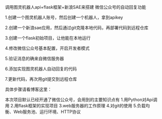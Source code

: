 调用图灵机器人api+flask框架+新浪SAE来搭建 微信公众号的自动回复功能

1.创建一个图灵机器人账号，然后创建一个机器人，拿到apikey

2.创建一个新浪sae应用，然后通过git克隆本地代码，再部署代码到远程仓库

3.创建一个flask初始项目，让他能在本地运行

4.修改微信公众号基本配置，开启开发者模式

5.验证消息的确来自微信服务器

6.添加实现图灵机器人自动回复的代码

7.更新代码，再次用git提交到远程仓库

具体步骤请看博客这里：

本次项目默认已经开通了微信公众号，会用到的主要知识点有
1.用Python对Api调用
2.用flask框架的实现项目
3.web服务器的工作原理
4.对git的使用
5.负载均衡、Web服务池、运行环境、HTTP协议
